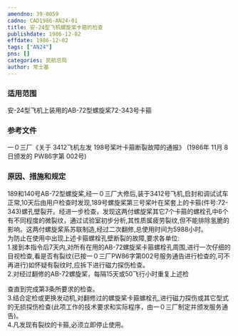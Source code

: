 ```yaml
---
amendno: 39-0059  
cadno: CAD1986-AN24-01  
title: 安-24型飞机螺旋桨卡箍的检查  
publishdate: 1986-12-02  
effdate: 1986-12-02  
tags: ["AN24"]  
pns: []  
categories: 民航总局  
author: 常士基  
---
```

  
### 适用范围  
安-24型飞机上装用的AB-72型螺旋桨72-343号卡箍  
  
<!--more-->  
### 参考文件  
一０三厂《关于 3412飞机左发 198号桨叶卡箍断裂故障的通报》 (1986年 11月 8日颁发的 PW86字第 002号)  
  
### 原因、措施和规定  
189和140号AB-72型螺旋桨,经一０三厂大修后,装于3412号飞机,启封和调试试车正常,10天后由用户检查时发现,189号螺旋桨第三号桨叶在桨套上的卡箍(件号:72-343)螺孔壁裂开。经进一步检查，发现这两付螺旋桨其它7个卡箍的螺栓孔中6个有不同程度的微裂纹，通过试验室初步分析,其性质属疲劳裂纹,但不能排除氢脆的影响。这两付螺旋桨系苏联制造,经过二次翻修,总使用时间为5988小时。  
    为防止在使用中出现上述卡箍螺栓孔壁断裂的故障,要求各单位:  
    1.接到本指令后7天内,对所有在用的AB-72螺旋桨卡箍螺栓孔周围,进行一次仔细的目视检查,看是否有裂纹(已按一０三厂PW86字第002号服务通告进行检查的,可不再进行)如怀疑有裂纹时,应拆下进行磁力探伤检查。  
    2.对经过翻修的AB-72螺旋桨，每隔15天或50飞行小时重复上述检  
  
查直到完成第3条所要求的检查。  
    3.结合定检或更换发动机,对翻修过的螺旋桨卡箍螺栓孔,进行磁力探伤或其它型式的无损探伤检查(此项工作的技术要求和实际程序，由一０三厂制定并颁发服务通告)。  
    4.凡发现有裂纹的卡箍,必须立即停止使用。  
